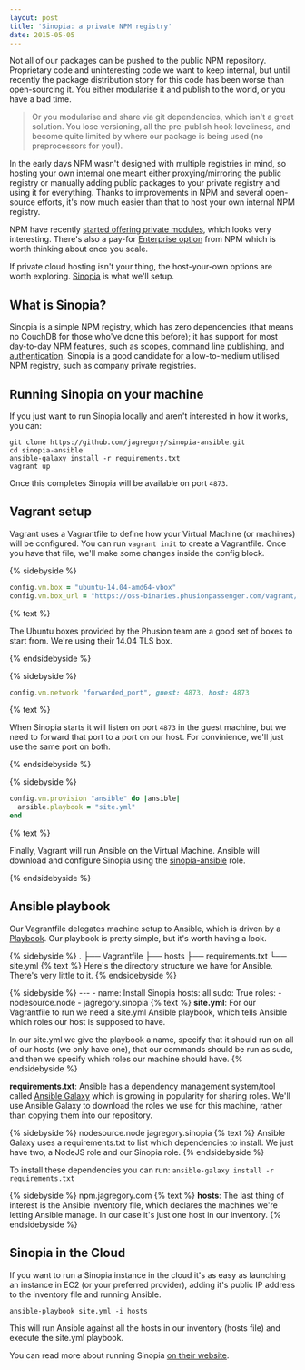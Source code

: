 ```yaml
---
layout: post
title: 'Sinopia: a private NPM registry'
date: 2015-05-05
---
```


Not all of our packages can be pushed to the public NPM repository. Proprietary code and uninteresting code we want to keep internal, but until recently the package distribution story for this code has been worse than open-sourcing it. You either modularise it and publish to the world, or you have a bad time.

<!-- more -->

> Or you modularise and share via git dependencies, which isn't a great solution. You lose versioning, all the pre-publish hook loveliness, and become quite limited by where our package is being used (no preprocessors for you!).

In the early days NPM wasn't designed with multiple registries in mind, so hosting your own internal one meant either proxying/mirroring the public registry or manually adding public packages to your private registry and using it for everything. Thanks to improvements in NPM and several open-source efforts, it's now much easier than that to host your own internal NPM registry.

NPM have recently [started offering private modules](https://www.npmjs.com/private-modules), which looks very interesting. There's also a pay-for [Enterprise option](http://npmjs.com/enterprise#pricing) from NPM which is worth thinking about once you scale.

If private cloud hosting isn't your thing, the host-your-own options are worth exploring. [Sinopia](https://www.npmjs.com/package/sinopia) is what we'll setup.

## What is Sinopia?

Sinopia is a simple NPM registry, which has zero dependencies (that means no CouchDB for those who've done this before); it has support for most day-to-day NPM features, such as [scopes](https://docs.npmjs.com/misc/scope), [command line publishing](https://docs.npmjs.com/cli/publish), and [authentication](https://docs.npmjs.com/cli/adduser). Sinopia is a good candidate for a low-to-medium utilised NPM registry, such as company private registries.

## Running Sinopia on your machine

If you just want to run Sinopia locally and aren't interested in how it works, you can:

    git clone https://github.com/jagregory/sinopia-ansible.git
    cd sinopia-ansible
    ansible-galaxy install -r requirements.txt
    vagrant up

Once this completes Sinopia will be available on port `4873`.

## Vagrant setup

Vagrant uses a Vagrantfile to define how your Virtual Machine (or machines) will be configured. You can run `vagrant init` to create a Vagrantfile. Once you have that file, we'll make some changes inside the config block.

{% sidebyside %}
```ruby
config.vm.box = "ubuntu-14.04-amd64-vbox"
config.vm.box_url = "https://oss-binaries.phusionpassenger.com/vagrant/boxes/latest/ubuntu-14.04-amd64-vbox.box"
```

{% text %}

The Ubuntu boxes provided by the Phusion team are a good set of boxes to start from. We're using their 14.04 TLS box.

{% endsidebyside %}

{% sidebyside %}
```ruby
config.vm.network "forwarded_port", guest: 4873, host: 4873
```

{% text %}

When Sinopia starts it will listen on port `4873` in the guest machine, but we need to forward that port to a port on our host. For convinience, we'll just use the same port on both.

{% endsidebyside %}

{% sidebyside %}
```ruby
config.vm.provision "ansible" do |ansible|
  ansible.playbook = "site.yml"
end
```

{% text %}

Finally, Vagrant will run Ansible on the Virtual Machine. Ansible will download and configure Sinopia using the [sinopia-ansible](https://github.com/jagregory/sinopia-ansible) role.

{% endsidebyside %}

## Ansible playbook

Our Vagrantfile delegates machine setup to Ansible, which is driven by a [Playbook](http://docs.ansible.com/playbooks.html). Our playbook is pretty simple, but it's worth having a look.

{% sidebyside %}
	.
	├── Vagrantfile
	├── hosts
	├── requirements.txt
	└── site.yml
{% text %}
Here's the directory structure we have for Ansible. There's very little to it.
{% endsidebyside %}

{% sidebyside %}
	---
	- name: Install Sinopia
	  hosts: all
	  sudo: True
	  roles:
	    - nodesource.node
	    - jagregory.sinopia
{% text %}
**site.yml**: For our Vagrantfile to run we need a site.yml Ansible playbook, which tells Ansible which roles our host is supposed to have.

In our site.yml we give the playbook a name, specify that it should run on all of our hosts (we only have one), that our commands should be run as sudo, and then we specify which roles our machine should have.
{% endsidebyside %}

**requirements.txt**: Ansible has a dependency management system/tool called [Ansible Galaxy](https://galaxy.ansible.com/) which is growing in popularity for sharing roles. We'll use Ansible Galaxy to download the roles we use for this machine, rather than copying them into our repository.

{% sidebyside %}
	nodesource.node
	jagregory.sinopia
{% text %}
Ansible Galaxy uses a requirements.txt to list which dependencies to install. We just have two, a NodeJS role and our Sinopia role.
{% endsidebyside %}

To install these dependencies you can run: `ansible-galaxy install -r requirements.txt`

{% sidebyside %}
	npm.jagregory.com
{% text %}
**hosts**: The last thing of interest is the Ansible inventory file, which declares the machines we're letting Ansible manage. In our case it's just one host in our inventory.
{% endsidebyside %}

## Sinopia in the Cloud

If you want to run a Sinopia instance in the cloud it's as easy as launching an instance in EC2 (or your preferred provider), adding it's public IP address to the inventory file and running Ansible.

	ansible-playbook site.yml -i hosts

This will run Ansible against all the hosts in our inventory (hosts file) and execute the site.yml playbook.

You can read more about running Sinopia [on their website](https://www.npmjs.com/package/sinopia).
